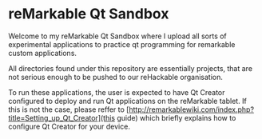# reMarkable Qt Sandbox

Welcome to my reMarkable Qt Sandbox where I upload all sorts of experimental applications to
practice qt programming for remarkable custom applications.

All directories found under this repository are essentially projects, that are not serious enough
to be pushed to our reHackable organisation.

To run these applications, the user is expected to have Qt Creator configured to deploy and run
Qt applications on the reMarkable tablet. If this is not the case, please reffer to [http://remarkablewiki.com/index.php?title=Setting_up_Qt_Creator](this guide) which briefly explains how to configure Qt Creator for your device.
